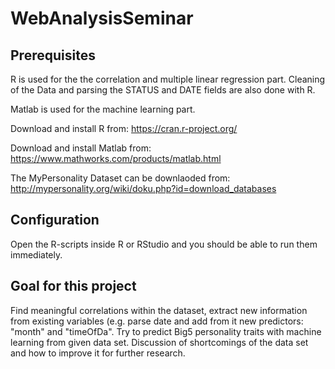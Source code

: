 WebAnalysisSeminar
==================

## Prerequisites

R is used for the the correlation and multiple linear regression part. Cleaning of the Data and parsing the STATUS and DATE fields are also done with R.

Matlab is used for the machine learning part.

Download and install R from: https://cran.r-project.org/

Download and install Matlab from: https://www.mathworks.com/products/matlab.html

The MyPersonality Dataset can be downlaoded from: http://mypersonality.org/wiki/doku.php?id=download_databases

## Configuration

Open the R-scripts inside R or RStudio and you should be able to run them immediately.

## Goal for this project

Find meaningful correlations within the dataset, extract new information from existing variables (e.g. parse date and add from it new predictors: "month" and "timeOfDa". Try to predict Big5 personality traits with machine learning from given data set. Discussion of shortcomings of the data set and how to improve it for further research.
